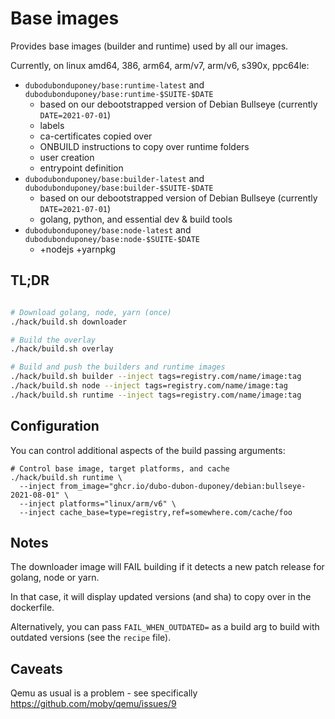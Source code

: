 # Base images

Provides base images (builder and runtime) used by all our images.

Currently, on linux amd64, 386, arm64, arm/v7, arm/v6, s390x, ppc64le:

* `dubodubonduponey/base:runtime-latest` and `dubodubonduponey/base:runtime-$SUITE-$DATE`
  * based on our debootstrapped version of Debian Bullseye (currently `DATE=2021-07-01`)
  * labels
  * ca-certificates copied over
  * ONBUILD instructions to copy over runtime folders
  * user creation
  * entrypoint definition
* `dubodubonduponey/base:builder-latest` and `dubodubonduponey/base:builder-$SUITE-$DATE`
  * based on our debootstrapped version of Debian Bullseye (currently `DATE=2021-07-01`)
  * golang, python, and essential dev & build tools
* `dubodubonduponey/base:node-latest` and `dubodubonduponey/base:node-$SUITE-$DATE`
  * +nodejs +yarnpkg

## TL;DR

```bash

# Download golang, node, yarn (once)
./hack/build.sh downloader

# Build the overlay
./hack/build.sh overlay

# Build and push the builders and runtime images
./hack/build.sh builder --inject tags=registry.com/name/image:tag
./hack/build.sh node --inject tags=registry.com/name/image:tag
./hack/build.sh runtime --inject tags=registry.com/name/image:tag
```

## Configuration

You can control additional aspects of the build passing arguments:

```
# Control base image, target platforms, and cache
./hack/build.sh runtime \
  --inject from_image="ghcr.io/dubo-dubon-duponey/debian:bullseye-2021-08-01" \
  --inject platforms="linux/arm/v6" \
  --inject cache_base=type=registry,ref=somewhere.com/cache/foo
```

## Notes

The downloader image will FAIL building if it detects a new patch release for golang, node or yarn.

In that case, it will display updated versions (and sha) to copy over in the dockerfile.

Alternatively, you can pass `FAIL_WHEN_OUTDATED=` as a build arg to build with outdated versions (see the `recipe` file).

## Caveats

Qemu as usual is a problem - see specifically https://github.com/moby/qemu/issues/9
